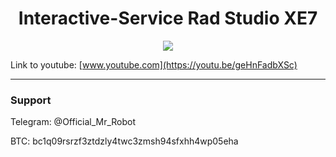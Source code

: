 <h1 align="center">Interactive-Service Rad Studio XE7</h1>


<p align="center">
	<img src="https://i.postimg.cc/WzND5ykh/Maintenance-as-a-Service.jpg" />
</p>

Link to youtube: [www.youtube.com](https://youtu.be/geHnFadbXSc)

-------

### Support
Telegram: @Official_Mr_Robot

BTC: bc1q09rsrzf3ztdzly4twc3zmsh94sfxhh4wp05eha
